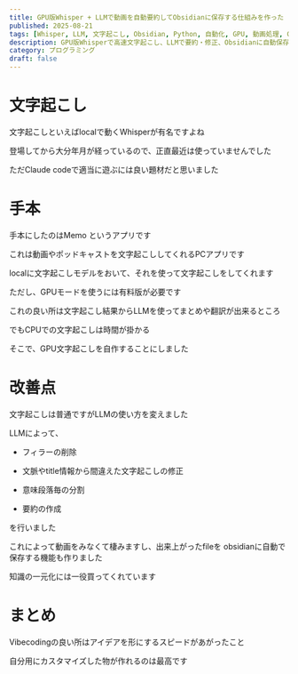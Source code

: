 ```yaml
---
title: GPU版Whisper + LLMで動画を自動要約してObsidianに保存する仕組みを作った
published: 2025-08-21
tags: [Whisper, LLM, 文字起こし, Obsidian, Python, 自動化, GPU, 動画処理, Claude Code]
description: GPU版Whisperで高速文字起こし、LLMで要約・修正、Obsidianに自動保存する仕組みを自作
category: プログラミング
draft: false
---
```

# 文字起こし

文字起こしといえばlocalで動くWhisperが有名ですよね

登場してから大分年月が経っているので、正直最近は使っていませんでした

ただClaude codeで適当に遊ぶには良い題材だと思いました

# 手本

手本にしたのはMemo というアプリです

これは動画やポッドキャストを文字起こししてくれるPCアプリです

localに文字起こしモデルをおいて、それを使って文字起こしをしてくれます

ただし、GPUモードを使うには有料版が必要です

これの良い所は文字起こし結果からLLMを使ってまとめや翻訳が出来るところ

でもCPUでの文字起こしは時間が掛かる

そこで、GPU文字起こしを自作することにしました


# 改善点

文字起こしは普通ですがLLMの使い方を変えました

LLMによって、

- フィラーの削除

- 文脈やtitle情報から間違えた文字起こしの修正

- 意味段落毎の分割

- 要約の作成

を行いました


これによって動画をみなくて棲みますし、出来上がったfileを obsidianに自動で保存する機能も作りました

知識の一元化には一役買ってくれています

# まとめ

Vibecodingの良い所はアイデアを形にするスピードがあがったこと

自分用にカスタマイズした物が作れるのは最高です
